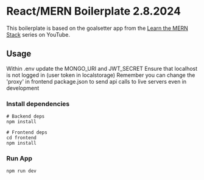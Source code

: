 # React/MERN Boilerplate 2.8.2024

This boilerplate is based on the goalsetter app from the [Learn the MERN Stack](https://www.youtube.com/watch?v=-0exw-9YJBo) series on YouTube.

## Usage

Within .env update the MONGO_URI and JWT_SECRET
Ensure that localhost is not logged in (user token in localstorage)
Remember you can change the 'proxy' in frontend package.json to send api calls to live servers even in development

### Install dependencies

```
# Backend deps
npm install

# Frontend deps
cd frontend
npm install
```

### Run App

```
npm run dev
```

